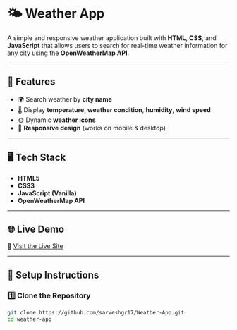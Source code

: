 # 🌤️ Weather App

A simple and responsive weather application built with **HTML**, **CSS**, and **JavaScript** that allows users to search for real-time weather information for any city using the **OpenWeatherMap API**.

---

## 🚀 Features

- 🌍 Search weather by **city name**
- 🌡️ Display **temperature**, **weather condition**, **humidity**, **wind speed**
- 🌞 Dynamic **weather icons**
- 📱 **Responsive design** (works on mobile & desktop)

---

## 🖥️ Tech Stack

- **HTML5**
- **CSS3**
- **JavaScript (Vanilla)**
- **OpenWeatherMap API**

---

## 🌐 Live Demo

🚀 [Visit the Live Site](https://sarveshgr17.github.io/Weather-App/)

---

## 🔧 Setup Instructions

### 1️⃣ Clone the Repository

```bash
git clone https://github.com/sarveshgr17/Weather-App.git
cd weather-app

